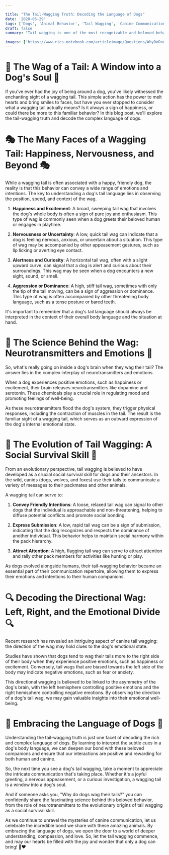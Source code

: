```yaml
---

title: "The Tail-Wagging Truth: Decoding the Language of Dogs"
date: '2020-05-29'
tags: ['Dogs', 'Animal Behavior', 'Tail Wagging', 'Canine Communication', 'Emotions','Questions']
draft: false
summary: "Tail wagging is one of the most recognizable and beloved behaviors in dogs, but have you ever wondered what this simple action really means? In this blog post, we dive into the fascinating world of canine communication and explore the various meanings behind a dogs wagging tail."

images: ['https://www.rics-notebook.com/articleimage/Questions/WhyDoDogsWagTheirTail.webp']
---
```


# 🐶 The Wag of a Tail: A Window into a Dog's Soul 🐶

If you've ever had the joy of being around a dog, you've likely witnessed the enchanting sight of a wagging tail. This simple action has the power to melt hearts and bring smiles to faces, but have you ever stopped to consider what a wagging tail actually means? Is it always a sign of happiness, or could there be more to this familiar behavior? In this blog post, we'll explore the tail-wagging truth and decode the complex language of dogs.

# 🎭 The Many Faces of a Wagging Tail: Happiness, Nervousness, and Beyond 🎭

While a wagging tail is often associated with a happy, friendly dog, the reality is that this behavior can convey a wide range of emotions and intentions. The key to understanding a dog's tail language lies in observing the position, speed, and context of the wag.

1. **Happiness and Excitement**: A broad, sweeping tail wag that involves the dog's whole body is often a sign of pure joy and enthusiasm. This type of wag is commonly seen when a dog greets their beloved human or engages in playtime.

2. **Nervousness or Uncertainty**: A low, quick tail wag can indicate that a dog is feeling nervous, anxious, or uncertain about a situation. This type of wag may be accompanied by other appeasement gestures, such as lip licking or averting eye contact.

3. **Alertness and Curiosity**: A horizontal tail wag, often with a slight upward curve, can signal that a dog is alert and curious about their surroundings. This wag may be seen when a dog encounters a new sight, sound, or smell.

4. **Aggression or Dominance**: A high, stiff tail wag, sometimes with only the tip of the tail moving, can be a sign of aggression or dominance. This type of wag is often accompanied by other threatening body language, such as a tense posture or bared teeth.

It's important to remember that a dog's tail language should always be interpreted in the context of their overall body language and the situation at hand.

# 🧠 The Science Behind the Wag: Neurotransmitters and Emotions 🧠

So, what's really going on inside a dog's brain when they wag their tail? The answer lies in the complex interplay of neurotransmitters and emotions.

When a dog experiences positive emotions, such as happiness or excitement, their brain releases neurotransmitters like dopamine and serotonin. These chemicals play a crucial role in regulating mood and promoting feelings of well-being.

As these neurotransmitters flood the dog's system, they trigger physical responses, including the contraction of muscles in the tail. The result is the familiar sight of a wagging tail, which serves as an outward expression of the dog's internal emotional state.

# 🌈 The Evolution of Tail Wagging: A Social Survival Skill 🌈

From an evolutionary perspective, tail wagging is believed to have developed as a crucial social survival skill for dogs and their ancestors. In the wild, canids (dogs, wolves, and foxes) use their tails to communicate a variety of messages to their packmates and other animals.

A wagging tail can serve to:

1. **Convey Friendly Intentions**: A loose, relaxed tail wag can signal to other dogs that the individual is approachable and non-threatening, helping to diffuse potential conflicts and promote social bonding.

2. **Express Submission**: A low, rapid tail wag can be a sign of submission, indicating that the dog recognizes and respects the dominance of another individual. This behavior helps to maintain social harmony within the pack hierarchy.

3. **Attract Attention**: A high, flagging tail wag can serve to attract attention and rally other pack members for activities like hunting or play.

As dogs evolved alongside humans, their tail-wagging behavior became an essential part of their communication repertoire, allowing them to express their emotions and intentions to their human companions.

# 🔍 Decoding the Directional Wag: Left, Right, and the Emotional Divide 🔍

Recent research has revealed an intriguing aspect of canine tail wagging: the direction of the wag may hold clues to the dog's emotional state.

Studies have shown that dogs tend to wag their tails more to the right side of their body when they experience positive emotions, such as happiness or excitement. Conversely, tail wags that are biased towards the left side of the body may indicate negative emotions, such as fear or anxiety.

This directional wagging is believed to be linked to the asymmetry of the dog's brain, with the left hemisphere controlling positive emotions and the right hemisphere controlling negative emotions. By observing the direction of a dog's tail wag, we may gain valuable insights into their emotional well-being.

# 🐾 Embracing the Language of Dogs 🐾

Understanding the tail-wagging truth is just one facet of decoding the rich and complex language of dogs. By learning to interpret the subtle cues in a dog's body language, we can deepen our bond with these beloved companions and ensure that our interactions are positive and rewarding for both human and canine.

So, the next time you see a dog's tail wagging, take a moment to appreciate the intricate communication that's taking place. Whether it's a joyful greeting, a nervous appeasement, or a curious investigation, a wagging tail is a window into a dog's soul.

And if someone asks you, "Why do dogs wag their tails?" you can confidently share the fascinating science behind this beloved behavior, from the role of neurotransmitters to the evolutionary origins of tail wagging as a social survival skill.

As we continue to unravel the mysteries of canine communication, let us celebrate the incredible bond we share with these amazing animals. By embracing the language of dogs, we open the door to a world of deeper understanding, compassion, and love. So, let the tail wagging commence, and may our hearts be filled with the joy and wonder that only a dog can bring! 🐾❤️
